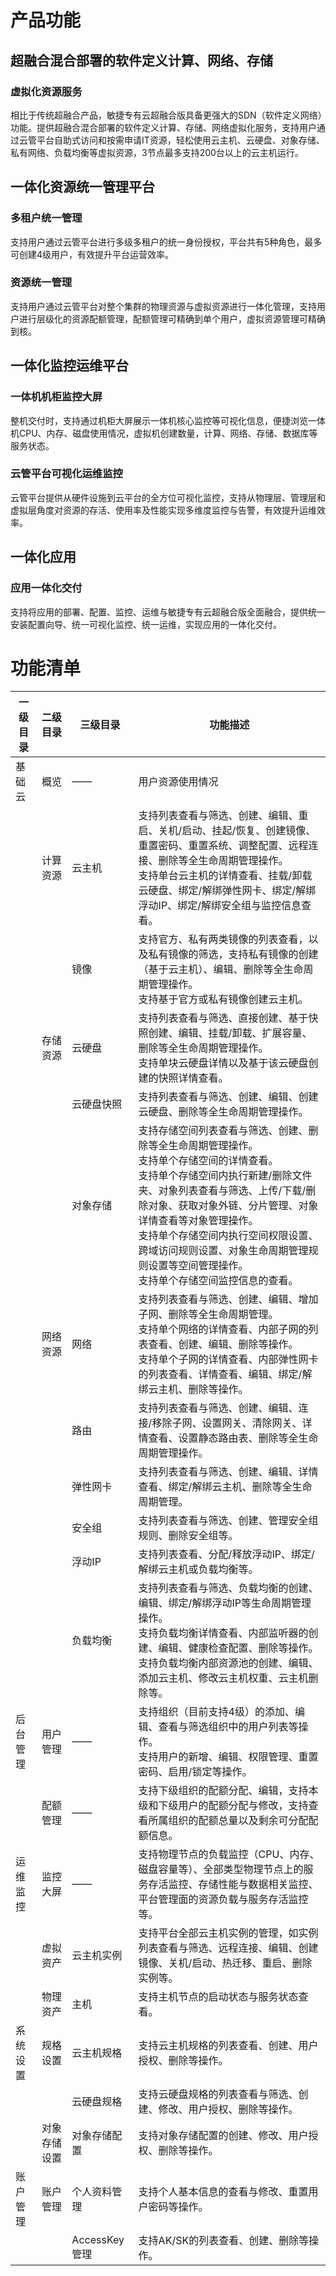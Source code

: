 # 产品功能

## 超融合混合部署的软件定义计算、网络、存储

### 虚拟化资源服务

相比于传统超融合产品，敏捷专有云超融合版具备更强大的SDN（软件定义网络）功能。提供超融合混合部署的软件定义计算、存储、网络虚拟化服务，支持用户通过云管平台自助式访问和按需申请IT资源，轻松使用云主机、云硬盘、对象存储、私有网络、负载均衡等虚拟资源，3节点最多支持200台以上的云主机运行。

## 一体化资源统一管理平台

### 多租户统一管理

支持用户通过云管平台进行多级多租户的统一身份授权，平台共有5种角色，最多可创建4级用户，有效提升平台运营效率。

### 资源统一管理

支持用户通过云管平台对整个集群的物理资源与虚拟资源进行一体化管理，支持用户进行层级化的资源配额管理，配额管理可精确到单个用户，虚拟资源管理可精确到核。



## 一体化监控运维平台

### 一体机机柜监控大屏

整机交付时，支持通过机柜大屏展示一体机核心监控等可视化信息，便捷浏览一体机CPU、内存、磁盘使用情况，虚拟机创建数量，计算、网络、存储、数据库等服务状态。

### 云管平台可视化运维监控

云管平台提供从硬件设施到云平台的全方位可视化监控，支持从物理层、管理层和虚拟层角度对资源的存活、使用率及性能实现多维度监控与告警，有效提升运维效率。



## 一体化应用

### 应用一体化交付

支持将应用的部署、配置、监控、运维与敏捷专有云超融合版全面融合，提供统一安装配置向导、统一可视化监控、统一运维，实现应用的一体化交付。



# 功能清单

| **一级目录** | **二级目录** | **三级目录**  | **功能描述**                                                 |
| ------------ | ------------ | ------------- | ------------------------------------------------------------ |
| 基础云       | 概览         | ——            | 用户资源使用情况                                             |
|              | 计算资源     | 云主机        | 支持列表查看与筛选、创建、编辑、重启、关机/启动、挂起/恢复、创建镜像、重置密码、重置系统、调整配置、远程连接、删除等全生命周期管理操作。<br>支持单台云主机的详情查看、挂载/卸载云硬盘、绑定/解绑弹性网卡、绑定/解绑浮动IP、绑定/解绑安全组与监控信息查看。 |
|              |              | 镜像          | 支持官方、私有两类镜像的列表查看，以及私有镜像的筛选，支持私有镜像的创建（基于云主机）、编辑、删除等全生命周期管理操作。<br>支持基于官方或私有镜像创建云主机。 |
|              | 存储资源     | 云硬盘        | 支持列表查看与筛选、直接创建、基于快照创建、编辑、挂载/卸载、扩展容量、删除等全生命周期管理操作。<br>支持单块云硬盘详情以及基于该云硬盘创建的快照详情查看。 |
|              |              | 云硬盘快照    | 支持列表查看与筛选、创建、编辑、创建云硬盘、删除等全生命周期管理操作。 |
|              |              | 对象存储      | 支持存储空间列表查看与筛选、创建、删除等全生命周期管理操作。<br>支持单个存储空间的详情查看。<br>支持单个存储空间内执行新建/删除文件夹、对象列表查看与筛选、上传/下载/删除对象、获取对象外链、分片管理、对象详情查看等对象管理操作。<br>支持单个存储空间内执行空间权限设置、跨域访问规则设置、对象生命周期管理规则设置等空间管理操作。<br>支持单个存储空间监控信息的查看。 |
|              | 网络资源     | 网络          | 支持列表查看与筛选、创建、编辑、增加子网、删除等全生命周期管理。<br>支持单个网络的详情查看、内部子网的列表查看、创建、编辑、删除等操作。<br>支持单个子网的详情查看、内部弹性网卡的列表查看、详情查看、编辑、绑定/解绑云主机、删除等操作。 |
|              |              | 路由          | 支持列表查看与筛选、创建、编辑、连接/移除子网、设置网关、清除网关、详情查看、设置静态路由表、删除等全生命周期管理操作。 |
|              |              | 弹性网卡      | 支持列表查看与筛选、创建、编辑、详情查看、绑定/解绑云主机、删除等全生命周期管理。 |
|              |              | 安全组        | 支持列表查看与筛选、创建、管理安全组规则、删除安全组等。     |
|              |              | 浮动IP        | 支持列表查看、分配/释放浮动IP、绑定/解绑云主机或负载均衡等。 |
|              |              | 负载均衡      | 支持列表查看与筛选、负载均衡的创建、编辑、绑定/解绑浮动IP等生命周期管理操作。<br>支持负载均衡详情查看、内部监听器的创建、编辑、健康检查配置、删除等操作。<br>支持负载均衡内部资源池的创建、编辑、添加云主机、修改云主机权重、云主机删除等。 |
| 后台管理     | 用户管理     | ——            | 支持组织（目前支持4级）的添加、编辑、查看与筛选组织中的用户列表等操作。<br>支持用户的新增、编辑、权限管理、重置密码、启用/锁定等操作。 |
|              | 配额管理     | ——            | 支持下级组织的配额分配、编辑，支持本级和下级用户的配额分配与修改，支持查看所属组织的配额总量以及剩余可分配配额信息。 |
| 运维监控     | 监控大屏     | ——            | 支持物理节点的负载监控（CPU、内存、磁盘容量等）、全部类型物理节点上的服务存活监控、存储性能与数据相关监控、平台管理面的资源负载与服务存活监控等。 |
|              | 虚拟资产     | 云主机实例    | 支持平台全部云主机实例的管理，如实例列表查看与筛选、远程连接、编辑、创建镜像、关机/启动、热迁移、重启、删除实例等。 |
|              | 物理资产     | 主机          | 支持主机节点的启动状态与服务状态查看。                       |
| 系统设置     | 规格设置     | 云主机规格    | 支持云主机规格的列表查看、创建、用户授权、删除等操作。       |
|              |              | 云硬盘规格    | 支持云硬盘规格的列表查看与筛选、创建、修改、用户授权、删除等操作。 |
|              | 对象存储设置 | 对象存储配置  | 支持对象存储配置的创建、修改、用户授权、删除等操作。         |
| 账户管理     | 账户管理     | 个人资料管理  | 支持个人基本信息的查看与修改、重置用户密码等操作。           |
|              |              | AccessKey管理 | 支持AK/SK的列表查看、创建、删除等操作。                      |